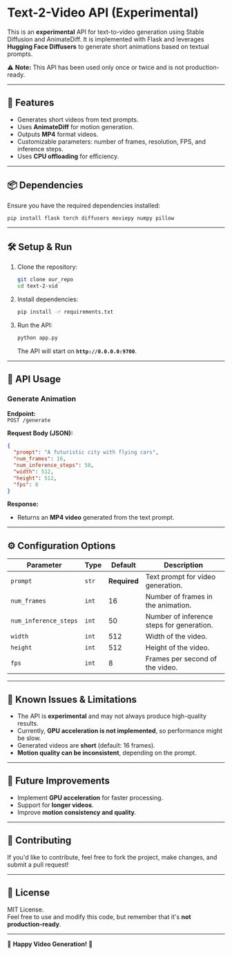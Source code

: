# Text-2-Video API (Experimental)

This is an **experimental** API for text-to-video generation using Stable Diffusion and AnimateDiff. It is implemented with Flask and leverages **Hugging Face Diffusers** to generate short animations based on textual prompts.

⚠️ **Note:** This API has been used only once or twice and is not production-ready.

---

## 🚀 Features
- Generates short videos from text prompts.
- Uses **AnimateDiff** for motion generation.
- Outputs **MP4** format videos.
- Customizable parameters: number of frames, resolution, FPS, and inference steps.
- Uses **CPU offloading** for efficiency.

---

## 📦 Dependencies
Ensure you have the required dependencies installed:

```bash
pip install flask torch diffusers moviepy numpy pillow
```

---

## 🛠️ Setup & Run

1. Clone the repository:

   ```bash
   git clone our_repo
   cd text-2-vid
   ```

2. Install dependencies:

   ```bash
   pip install -r requirements.txt
   ```

3. Run the API:

   ```bash
   python app.py
   ```

   The API will start on **`http://0.0.0.0:9700`**.

---

## 📡 API Usage

### **Generate Animation**
**Endpoint:**  
`POST /generate`

**Request Body (JSON):**
```json
{
  "prompt": "A futuristic city with flying cars",
  "num_frames": 16,
  "num_inference_steps": 50,
  "width": 512,
  "height": 512,
  "fps": 8
}
```

**Response:**  
- Returns an **MP4 video** generated from the text prompt.

---

## ⚙️ Configuration Options
| Parameter           | Type  | Default | Description |
|---------------------|-------|---------|-------------|
| `prompt`           | `str` | **Required** | Text prompt for video generation. |
| `num_frames`       | `int` | 16 | Number of frames in the animation. |
| `num_inference_steps` | `int` | 50 | Number of inference steps for generation. |
| `width`            | `int` | 512 | Width of the video. |
| `height`           | `int` | 512 | Height of the video. |
| `fps`              | `int` | 8 | Frames per second of the video. |

---

## 🛑 Known Issues & Limitations
- The API is **experimental** and may not always produce high-quality results.
- Currently, **GPU acceleration is not implemented**, so performance might be slow.
- Generated videos are **short** (default: 16 frames).
- **Motion quality can be inconsistent**, depending on the prompt.

---

## 📌 Future Improvements
- Implement **GPU acceleration** for faster processing.
- Support for **longer videos**.
- Improve **motion consistency and quality**.

---

## 🤝 Contributing
If you'd like to contribute, feel free to fork the project, make changes, and submit a pull request!

---

## 📝 License
MIT License.  
Feel free to use and modify this code, but remember that it's **not production-ready**.

---

🚀 **Happy Video Generation!** 🚀